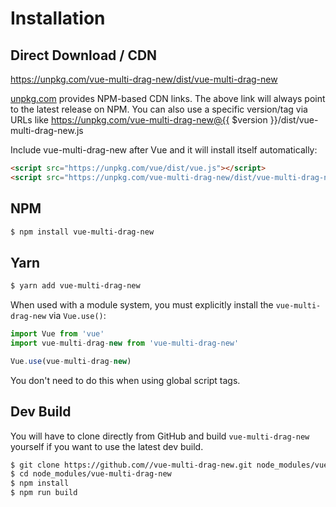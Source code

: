 # Installation

## Direct Download / CDN

https://unpkg.com/vue-multi-drag-new/dist/vue-multi-drag-new 

[unpkg.com](https://unpkg.com) provides NPM-based CDN links. The above link will always point to the latest release on NPM. You can also use a specific version/tag via URLs like https://unpkg.com/vue-multi-drag-new@{{ $version }}/dist/vue-multi-drag-new.js
 
Include vue-multi-drag-new after Vue and it will install itself automatically:

```html
<script src="https://unpkg.com/vue/dist/vue.js"></script>
<script src="https://unpkg.com/vue-multi-drag-new/dist/vue-multi-drag-new.js"></script>
```

## NPM

```sh
$ npm install vue-multi-drag-new
```

## Yarn

```sh
$ yarn add vue-multi-drag-new
```

When used with a module system, you must explicitly install the `vue-multi-drag-new` via `Vue.use()`:

```javascript
import Vue from 'vue'
import vue-multi-drag-new from 'vue-multi-drag-new'

Vue.use(vue-multi-drag-new)
```

You don't need to do this when using global script tags.

## Dev Build

You will have to clone directly from GitHub and build `vue-multi-drag-new` yourself if
you want to use the latest dev build.

```sh
$ git clone https://github.com//vue-multi-drag-new.git node_modules/vue-multi-drag-new
$ cd node_modules/vue-multi-drag-new
$ npm install
$ npm run build
```

